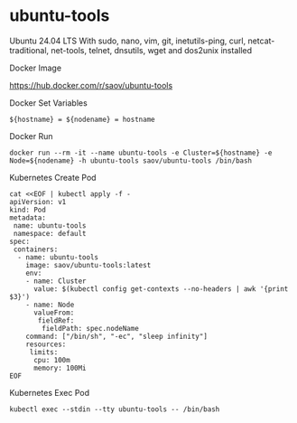 # ubuntu-tools
Ubuntu 24.04 LTS With sudo, nano, vim, git, inetutils-ping, curl, netcat-traditional, net-tools, telnet, dnsutils, wget and dos2unix installed

Docker Image

https://hub.docker.com/r/saov/ubuntu-tools

Docker Set Variables
```
${hostname} = ${nodename} = hostname
```

Docker Run
```
docker run --rm -it --name ubuntu-tools -e Cluster=${hostname} -e Node=${nodename} -h ubuntu-tools saov/ubuntu-tools /bin/bash
```

Kubernetes Create Pod
```
cat <<EOF | kubectl apply -f -
apiVersion: v1
kind: Pod
metadata:
 name: ubuntu-tools
 namespace: default
spec:
 containers:
  - name: ubuntu-tools
    image: saov/ubuntu-tools:latest
    env:
    - name: Cluster
      value: $(kubectl config get-contexts --no-headers | awk '{print $3}')
    - name: Node
      valueFrom:
       fieldRef:
        fieldPath: spec.nodeName
    command: ["/bin/sh", "-ec", "sleep infinity"]
    resources:
     limits:
      cpu: 100m
      memory: 100Mi
EOF
```

Kubernetes Exec Pod
```
kubectl exec --stdin --tty ubuntu-tools -- /bin/bash
```
